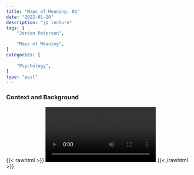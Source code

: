 ```yaml
---
title: "Maps of Meaning: 01"
date: "2022-01-20"
description: "jp lecture"
tags: [
    "Jordan Peterson",

    "Maps of Meaning",
]
categories: [
    
    "Psychology",
]
type: "post"
---
```


### Context and Background

{{< rawhtml >}}
    <video width="auto" height="auto" controls>
        <source src="https://lectures.dev00ps.com/maps-of-meaning/2017%20Maps%20of%20Meaning%2001%20-%20Context%20and%20Background.mp4" type="video/mp4"> 
    </video>
{{< /rawhtml >}}